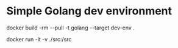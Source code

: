 # Simple Golang dev environment

docker build -rm --pull -t golang --target dev-env .

docker run -it -v ./src:/src
